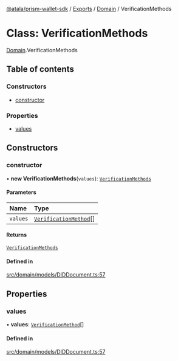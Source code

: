 [@atala/prism-wallet-sdk](../README.md) / [Exports](../modules.md) / [Domain](../modules/Domain.md) / VerificationMethods

# Class: VerificationMethods

[Domain](../modules/Domain.md).VerificationMethods

## Table of contents

### Constructors

- [constructor](Domain.VerificationMethods.md#constructor)

### Properties

- [values](Domain.VerificationMethods.md#values)

## Constructors

### constructor

• **new VerificationMethods**(`values`): [`VerificationMethods`](Domain.VerificationMethods.md)

#### Parameters

| Name | Type |
| :------ | :------ |
| `values` | [`VerificationMethod`](Domain.VerificationMethod.md)[] |

#### Returns

[`VerificationMethods`](Domain.VerificationMethods.md)

#### Defined in

[src/domain/models/DIDDocument.ts:57](https://github.com/input-output-hk/atala-prism-wallet-sdk-ts/blob/1ffdae52df023bad4ba1a76cf6d76793dfc29b80/src/domain/models/DIDDocument.ts#L57)

## Properties

### values

• **values**: [`VerificationMethod`](Domain.VerificationMethod.md)[]

#### Defined in

[src/domain/models/DIDDocument.ts:57](https://github.com/input-output-hk/atala-prism-wallet-sdk-ts/blob/1ffdae52df023bad4ba1a76cf6d76793dfc29b80/src/domain/models/DIDDocument.ts#L57)
